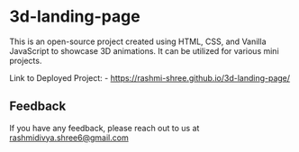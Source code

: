 # 3d-landing-page

This is an open-source project created using HTML, CSS, and Vanilla JavaScript to showcase 3D animations. It can be utilized for various mini projects.

Link to Deployed Project: - https://rashmi-shree.github.io/3d-landing-page/
## Feedback

If you have any feedback, please reach out to us at rashmidivya.shree6@gmail.com

